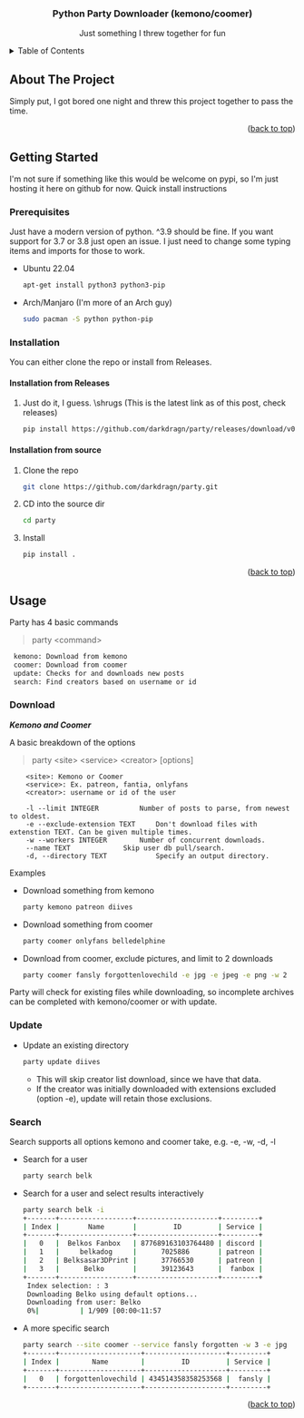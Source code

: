 
<div align="center">

  <h3 align="center">Python Party Downloader (kemono/coomer)</h3>

  <p align="center">
    Just something I threw together for fun
    <br />
  </p>
</div>



<!-- TABLE OF CONTENTS -->
<details>
  <summary>Table of Contents</summary>
  <ol>
    <li>
      <a href="#about-the-project">About The Project</a>
    </li>
    <li>
      <a href="#getting-started">Getting Started</a>
      <ul>
        <li><a href="#prerequisites">Prerequisites</a></li>
        <li><a href="#installation">Installation</a></li>
      </ul>
    </li>
    <li><a href="#usage">Usage</a></li>
      <ul>
        <li><a href="#Download">Download from Kemono and Coomer</a></li>
        <li><a href="#Update">Update</a></li>
        <li><a href="#Search">Search</a></li>
      </ul>
    <li><a href="#roadmap">Roadmap</a></li>
  </ol>
</details>



<!-- ABOUT THE PROJECT -->
## About The Project

Simply put, I got bored one night and threw this project together to pass the time.

<p align="right">(<a href="#top">back to top</a>)</p>


<!-- GETTING STARTED -->
## Getting Started

I'm not sure if something like this would be welcome on pypi, so I'm just hosting it here on github for now. Quick install instructions

### Prerequisites

Just have a modern version of python. ^3.9 should be fine. If you want support for 3.7 or 3.8 just open an issue. I just need to change some typing items and imports for those to work.

- Ubuntu 22.04
  ```sh
  apt-get install python3 python3-pip
  ```

- Arch/Manjaro (I'm more of an Arch guy)
  ```sh
  sudo pacman -S python python-pip
  ```

### Installation

You can either clone the repo or install from Releases.

#### Installation from Releases

1. Just do it, I guess. \shrugs (This is the latest link as of this post, check releases)
   ```sh
   pip install https://github.com/darkdragn/party/releases/download/v0.4.4/party-0.4.4-py3-none-any.whl
   ```

#### Installation from source

1. Clone the repo
   ```sh
   git clone https://github.com/darkdragn/party.git
   ```
2. CD into the source dir
   ```sh
   cd party
   ```
3. Install 
   ```sh
   pip install .
   ```

<p align="right">(<a href="#top">back to top</a>)</p>



<!-- USAGE EXAMPLES -->
## Usage
  Party has 4 basic commands

 > party \<command>

 ```sh
  kemono: Download from kemono
  coomer: Download from coomer
  update: Checks for and downloads new posts
  search: Find creators based on username or id
  ```
  
### Download
***Kemono and Coomer***

  A basic breakdown of the options
  > party \<site> \<service> \<creator> [options]

        <site>: Kemono or Coomer
        <service>: Ex. patreon, fantia, onlyfans
        <creator>: username or id of the user

        -l --limit INTEGER			Number of posts to parse, from newest to oldest.
        -e --exclude-extension TEXT		Don't download files with extenstion TEXT. Can be given multiple times.
        -w --workers INTEGER		Number of concurrent downloads.
        --name TEXT				Skip user db pull/search.
        -d, --directory TEXT    		Specify an output directory.

Examples

- Download something from kemono
  ```sh
  party kemono patreon diives
  ```

- Download something from coomer
  ```sh
  party coomer onlyfans belledelphine
  ```

- Download from coomer, exclude pictures, and limit to 2 downloads
  ```sh
  party coomer fansly forgottenlovechild -e jpg -e jpeg -e png -w 2
  ```

Party will check for existing files while downloading, so incomplete archives can be completed with kemono/coomer or with update. 

### Update

- Update an existing directory
  ```sh
  party update diives
  ```
  - This will skip creator list download, since we have that data.
  - If the creator was initially downloaded with extensions excluded (option -e), update will retain those exclusions.

### Search

Search supports all options kemono and coomer take, e.g. -e, -w, -d, -l

- Search for a user
  ```sh
  party search belk
  ```

- Search for a user and select results interactively
  ```sh
  party search belk -i
  +-------+------------------+--------------------+---------+
  | Index |       Name       |         ID         | Service |
  +-------+------------------+--------------------+---------+
  |   0   |  Belkos Fanbox   | 877689163103764480 | discord |
  |   1   |     belkadog     |      7025886       | patreon |
  |   2   | Belksasar3DPrint |      37766530      | patreon |
  |   3   |      Belko       |      39123643      |  fanbox |
  +-------+------------------+--------------------+---------+
   Index selection: : 3
   Downloading Belko using default options...
   Downloading from user: Belko
   0%|          | 1/909 [00:00<11:57
  ```

- A more specific search
  ```sh
  party search --site coomer --service fansly forgotten -w 3 -e jpg
  +-------+--------------------+--------------------+---------+
  | Index |        Name        |         ID         | Service |
  +-------+--------------------+--------------------+---------+
  |   0   | forgottenlovechild | 434514358358253568 |  fansly |
  +-------+--------------------+--------------------+---------+
  ```
<p align="right">(<a href="#top">back to top</a>)</p>
